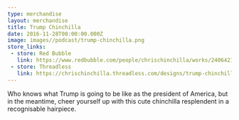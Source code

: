```yaml
---
type: merchandise
layout: merchandise
title: Trump Chinchilla
date: 2016-11-28T00:00:00.000Z
image: images//podcast/trump-chinchilla.png
store_links:
 - store: Red Bubble
   link: https://www.redbubble.com/people/chrischinchilla/works/24064211-trump-chinchilla
 - store: Threadless
   link: https://chrischinchilla.threadless.com/designs/trump-chinchilla
---
```


Who knows what Trump is going to be like as the president of America, but in the meantime, cheer yourself up with this cute chinchilla resplendent in a recognisable hairpiece.

